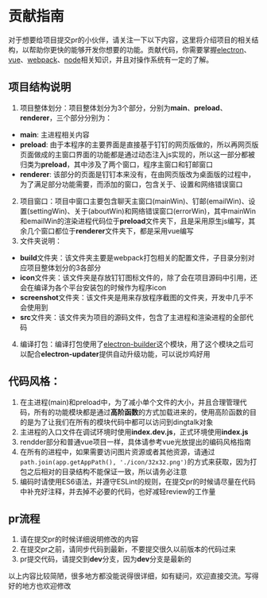 # 贡献指南

对于想要给项目提交pr的小伙伴，请关注一下以下内容，这里将介绍项目的相关结构，以帮助你更快的能够开发你想要的功能。贡献代码，你需要掌握[electron](https://github.com/electron/electron)、[vue](https://github.com/vuejs/vue)、[webpack](https://github.com/webpack/webpack)、[node](https://github.com/nodejs/node)相关知识，并且对操作系统有一定的了解。

## 项目结构说明

1. 项目整体划分：项目整体划分为3个部分，分别为**main**、**preload**、**renderer**，三个部分分别为：
  * **main**: 主进程相关内容
  * **preload**: 由于本程序的主要界面是直接基于钉钉的网页版做的，所以再网页版页面做成的主窗口界面的功能都是通过动态注入js实现的，所以这一部分都被归类为**preload**，其中涉及了两个窗口，程序主窗口和钉邮窗口
  * **renderer**: 该部分的页面是钉钉本来没有，在由网页版改为桌面版的过程中，为了满足部分功能需要，而添加的窗口，包含关于、设置和网络错误窗口
2. 项目窗口：项目中窗口主要包含聊天主窗口(mainWin)、钉邮(emailWin)、设置(settingWin)、关于(aboutWin)和网络错误窗口(errorWin)，其中mainWin和emailWin的渲染进程代码位于**preload**文件夹下，且是采用原生js编写，其余几个窗口都位于**renderer**文件夹下，都是采用vue编写
3. 文件夹说明：
  * **build**文件夹：该文件夹主要是webpack打包相关的配置文件，子目录分别对应项目整体划分的3各部分
  * **icon**文件夹：该文件夹是存放钉钉图标文件的，除了会在项目源码中引用，还会在编译为各个平台安装包的时候作为程序icon
  * **screenshot**文件夹：该文件夹是用来存放程序截图的文件夹，开发中几乎不会使用到
  * **src**文件夹：该文件夹为项目的源码文件，包含了主进程和渲染进程的全部代码
4. 编译打包：编译打包使用了[electron-builder](https://github.com/electron-userland/electron-builder)这个模块，用了这个模块之后可以配合**electron-updater**提供自动升级功能，可以说炒鸡好用

## 代码风格：

1. 在主进程(main)和preload中，为了减小单个文件的大小，并且合理管理代码，所有的功能模块都是通过**高阶函数**的方式加载进来的，使用高阶函数的目的是为了让我们在所有的模块代码中都可以访问到dingtalk对象
2. 主进程的入口文件在调试环境时使用**index.dev.js**，正式环境使用**index.js**
3. rendder部分和普通vue项目一样，具体请参考vue光放提出的编码风格指南
4. 在所有的进程中，如果需要访问图片资源或者其他资源，请通过`path.join(app.getAppPath(), './icon/32x32.png')`的方式来获取，因为打包之后相对的目录结构不能保证一致，所以请务必注意
5. 编码时请使用ES6语法，并遵守ESLint的规则，在提交pr的时候请尽量在代码中补充好注释，并去掉不必要的代码，也好减轻review的工作量

## pr流程
1. 请在提交pr的时候详细说明修改的内容
2. 在提交pr之前，请同步代码到最新，不要提交很久以前版本的代码过来
3. pr提交代码，请提交到**dev**分支，因为**dev**分支是最新的

以上内容比较简陋，很多地方都没能说得很详细，如有疑问，欢迎直接交流。写得好的地方也欢迎修改

